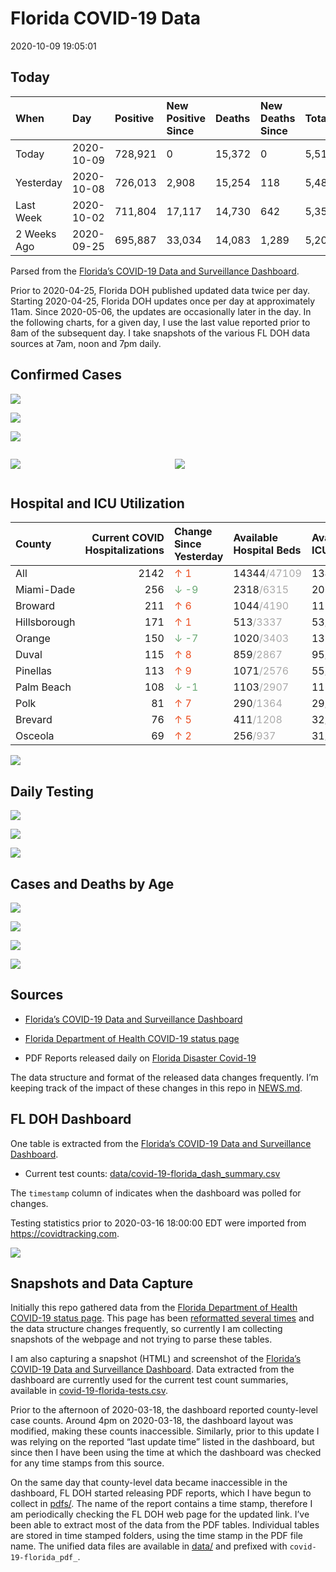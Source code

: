 Florida COVID-19 Data
================
2020-10-09 19:05:01

## Today

| When        | Day        | Positive | New Positive Since | Deaths | New Deaths Since | Total     |
| :---------- | :--------- | :------- | :----------------- | :----- | :--------------- | :-------- |
| Today       | 2020-10-09 | 728,921  | 0                  | 15,372 | 0                | 5,518,162 |
| Yesterday   | 2020-10-08 | 726,013  | 2,908              | 15,254 | 118              | 5,489,758 |
| Last Week   | 2020-10-02 | 711,804  | 17,117             | 14,730 | 642              | 5,351,521 |
| 2 Weeks Ago | 2020-09-25 | 695,887  | 33,034             | 14,083 | 1,289            | 5,205,994 |

Parsed from the [Florida’s COVID-19 Data and Surveillance
Dashboard](https://fdoh.maps.arcgis.com/apps/opsdashboard/index.html#/8d0de33f260d444c852a615dc7837c86).

Prior to 2020-04-25, Florida DOH published updated data twice per day.
Starting 2020-04-25, Florida DOH updates once per day at approximately
11am. Since 2020-05-06, the updates are occasionally later in the day.
In the following charts, for a given day, I use the last value reported
prior to 8am of the subsequent day. I take snapshots of the various FL
DOH data sources at 7am, noon and 7pm daily.

## Confirmed Cases

![](plots/covid-19-florida-daily-test-changes.png)

![](plots/covid-19-florida-deaths-by-day.png)

![](plots/covid-19-florida-county-top-6.png)

<div class="columns">

<div class="column is-full-mobile">

![](plots/covid-19-florida-testing.png)

</div>

<div class="column is-full-mobile">

![](plots/covid-19-florida-total-positive.png)

</div>

</div>

## Hospital and ICU Utilization

| County       | Current COVID Hospitalizations | Change Since Yesterday                   | Available Hospital Beds                      | Available ICU Beds                         |
| :----------- | -----------------------------: | :--------------------------------------- | :------------------------------------------- | :----------------------------------------- |
| All          |                           2142 | <span style="color: #EC4E20">↑ 1</span>  | 14344<span style="color: #aaa">/47109</span> | 1347<span style="color: #aaa">/4715</span> |
| Miami-Dade   |                            256 | <span style="color: #6BAA75">↓ -9</span> | 2318<span style="color: #aaa">/6315</span>   | 206<span style="color: #aaa">/738</span>   |
| Broward      |                            211 | <span style="color: #EC4E20">↑ 6</span>  | 1044<span style="color: #aaa">/4190</span>   | 112<span style="color: #aaa">/345</span>   |
| Hillsborough |                            171 | <span style="color: #EC4E20">↑ 1</span>  | 513<span style="color: #aaa">/3337</span>    | 53<span style="color: #aaa">/327</span>    |
| Orange       |                            150 | <span style="color: #6BAA75">↓ -7</span> | 1020<span style="color: #aaa">/3403</span>   | 135<span style="color: #aaa">/269</span>   |
| Duval        |                            115 | <span style="color: #EC4E20">↑ 8</span>  | 859<span style="color: #aaa">/2867</span>    | 95<span style="color: #aaa">/342</span>    |
| Pinellas     |                            113 | <span style="color: #EC4E20">↑ 9</span>  | 1071<span style="color: #aaa">/2576</span>   | 55<span style="color: #aaa">/249</span>    |
| Palm Beach   |                            108 | <span style="color: #6BAA75">↓ -1</span> | 1103<span style="color: #aaa">/2907</span>   | 115<span style="color: #aaa">/287</span>   |
| Polk         |                             81 | <span style="color: #EC4E20">↑ 7</span>  | 290<span style="color: #aaa">/1364</span>    | 29<span style="color: #aaa">/137</span>    |
| Brevard      |                             76 | <span style="color: #EC4E20">↑ 5</span>  | 411<span style="color: #aaa">/1208</span>    | 32<span style="color: #aaa">/133</span>    |
| Osceola      |                             69 | <span style="color: #EC4E20">↑ 2</span>  | 256<span style="color: #aaa">/937</span>     | 31<span style="color: #aaa">/96</span>     |

![](plots/covid-19-florida-icu-usage.png)

## Daily Testing

![](plots/covid-19-florida-tests-per-case.png)

<!-- ![](plots/covid-19-florida-change-new-cases.png) -->

![](plots/covid-19-florida-tests-percent-positive.png)

![](plots/covid-19-florida-test-and-case-growth.png)

## Cases and Deaths by Age

![](plots/covid-19-florida-weekly-events-by-age.png)

![](plots/covid-19-florida-age.png)

![](plots/covid-19-florida-age-deaths.png)

![](plots/covid-19-florida-age-sex.png)

## Sources

  - [Florida’s COVID-19 Data and Surveillance
    Dashboard](https://fdoh.maps.arcgis.com/apps/opsdashboard/index.html#/8d0de33f260d444c852a615dc7837c86)

  - [Florida Department of Health COVID-19 status
    page](http://www.floridahealth.gov/diseases-and-conditions/COVID-19/)

  - PDF Reports released daily on [Florida Disaster
    Covid-19](http://www.floridahealth.gov/diseases-and-conditions/COVID-19/)

The data structure and format of the released data changes frequently.
I’m keeping track of the impact of these changes in this repo in
[NEWS.md](NEWS.md).

## FL DOH Dashboard

One table is extracted from the [Florida’s COVID-19 Data and
Surveillance
Dashboard](https://fdoh.maps.arcgis.com/apps/opsdashboard/index.html#/8d0de33f260d444c852a615dc7837c86).

  - Current test counts:
    [data/covid-19-florida\_dash\_summary.csv](data/covid-19-florida_dash_summary.csv)

The `timestamp` column of indicates when the dashboard was polled for
changes.

Testing statistics prior to 2020-03-16 18:00:00 EDT were imported from
<https://covidtracking.com>.

![](screenshots/fodh_maps_arcgis_com__apps__opsdashboard.png)

## Snapshots and Data Capture

Initially this repo gathered data from the [Florida Department of Health
COVID-19 status
page](http://www.floridahealth.gov/diseases-and-conditions/COVID-19/).
This page has been [reformatted several
times](screenshots/floridahealth_gov__diseases-and-conditions__COVID-19.png)
and the data structure changes frequently, so currently I am collecting
snapshots of the webpage and not trying to parse these tables.

I am also capturing a snapshot (HTML) and screenshot of the [Florida’s
COVID-19 Data and Surveillance
Dashboard](https://fdoh.maps.arcgis.com/apps/opsdashboard/index.html#/8d0de33f260d444c852a615dc7837c86).
Data extracted from the dashboard are currently used for the current
test count summaries, available in
[covid-19-florida-tests.csv](covid-19-florida-tests.csv).

Prior to the afternoon of 2020-03-18, the dashboard reported
county-level case counts. Around 4pm on 2020-03-18, the dashboard layout
was modified, making these counts inaccessible. Similarly, prior to this
update I was relying on the reported “last update time” listed in the
dashboard, but since then I have been using the time at which the
dashboard was checked for any time stamps from this source.

On the same day that county-level data became inaccessible in the
dashboard, FL DOH started releasing PDF reports, which I have begun to
collect in [pdfs/](pdfs/). The name of the report contains a time stamp,
therefore I am periodically checking the FL DOH web page for the updated
link. I’ve been able to extract most of the data from the PDF tables.
Individual tables are stored in time stamped folders, using the time
stamp in the PDF file name. The unified data files are available in
[data/](data/) and prefixed with `covid-19-florida_pdf_`.
